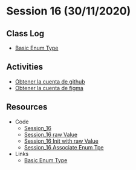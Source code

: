 # Session 16 (30/11/2020)

## Class Log
* [Basic Enum Type](https://docs.swift.org/swift-book/LanguageGuide/Enumerations.html)
 

## Activities
* [Obtener la cuenta de github](https://education.github.com/pack)
* [Obtener la cuenta de figma](https://figma.com)

## Resources
* Code
  * [Session_16 ](../resources/Session_16/code/session-16-1.swift)
  * [Session_16 raw Value ](../resources/Session_16/code/session-16-2.swift)
  * [Session_16 Init with raw Value ](../resources/Session_16/code/session-16-3.swift)
  * [Session_16 Associate Enum Tpe ](../resources/Session_16/code/session-16-4.swift)
* Links
  * [Basic Enum Type](https://docs.swift.org/swift-book/LanguageGuide/Enumerations.html)


 
